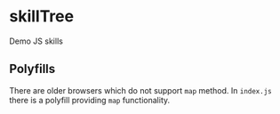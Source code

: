 # skillTree
Demo JS  skills

## Polyfills
There are older browsers which do not support `map` method.
In `index.js` there is a polyfill providing `map` functionality.
